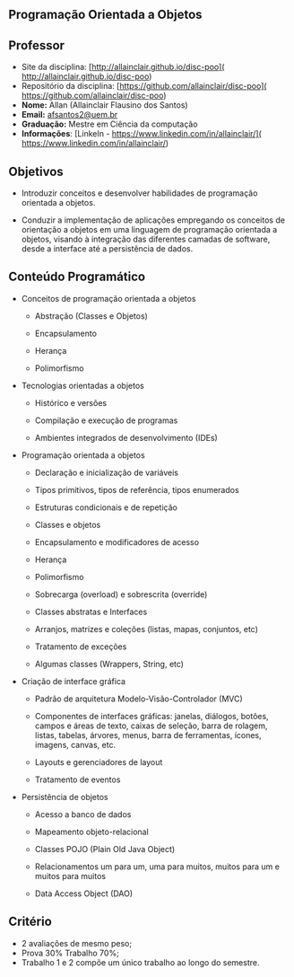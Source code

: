 ## Programação Orientada a Objetos

## Professor

* Site da disciplina: [http://allainclair.github.io/disc-poo](
  http://allainclair.github.io/disc-poo)
* Repositório da disciplina: [https://github.com/allainclair/disc-poo](
  https://github.com/allainclair/disc-poo)
* **Nome:** Allan (Allainclair Flausino dos Santos)
* **Email:** afsantos2@uem.br
* **Graduação:** Mestre em Ciência da computação
* **Informações**: [LinkeIn - https://www.linkedin.com/in/allainclair/](
  https://www.linkedin.com/in/allainclair/)


## Objetivos

* Introduzir conceitos e desenvolver habilidades de programação orientada a objetos.

* Conduzir a implementação de aplicações empregando os conceitos de orientação a objetos
em uma linguagem de programação orientada a objetos, visando à integração das diferentes
camadas de software, desde a interface até a persistência de dados.

## Conteúdo Programático

* Conceitos de programação orientada a objetos

    * Abstração (Classes e Objetos)

    * Encapsulamento

    * Herança

    * Polimorfismo

* Tecnologias orientadas a objetos

    * Histórico e versões

    * Compilação e execução de programas

    * Ambientes integrados de desenvolvimento (IDEs)

* Programação orientada a objetos

    * Declaração e inicialização de variáveis

    * Tipos primitivos, tipos de referência, tipos enumerados

    * Estruturas condicionais e de repetição

    * Classes e objetos

    * Encapsulamento e modificadores de acesso

    * Herança

    * Polimorfismo

    * Sobrecarga (overload) e sobrescrita (override)

    * Classes abstratas e Interfaces

    * Arranjos, matrizes e coleções (listas, mapas, conjuntos, etc)

    * Tratamento de exceções

    * Algumas classes (Wrappers, String, etc)

* Criação de interface gráfica

    * Padrão de arquitetura Modelo-Visão-Controlador (MVC)

    * Componentes de interfaces gráficas: janelas, diálogos, botões, campos e áreas de
    texto, caixas de seleção, barra de rolagem, listas, tabelas, árvores, menus, barra de
    ferramentas, ícones, imagens, canvas, etc.

    * Layouts e gerenciadores de layout

    * Tratamento de eventos

* Persistência de objetos

    * Acesso a banco de dados

    * Mapeamento objeto-relacional

    * Classes POJO (Plain Old Java Object)

    * Relacionamentos um para um, uma para muitos, muitos para um e muitos para
    muitos

    * Data Access Object (DAO)


## Critério

* 2 avaliações de mesmo peso;
* Prova 30% Trabalho 70%;
* Trabalho 1 e 2 compõe um único trabalho ao longo do semestre.
